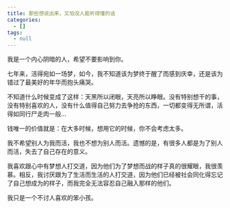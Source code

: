 ```yaml
---
title: 那些想说出来，又怕没人能听得懂的话
categories:
  - []
tags:
  - null
---
```

我是一个内心阴暗的人，希望不要影响到你。
<!--more-->
七年来，活得宛如一场梦，如今，我不知道该为梦终于醒了而感到庆幸，还是该为错过了最美好的年华而抱头痛哭。

不知道什么时候变成了这样：天黑所以闭眼，天亮所以睁眼。没有特别想干的事，没有特别喜欢的人，没有什么值得自己努力去争抢的东西，一切都变得无所谓，活得如同行尸走肉一般...

钱唯一的价值就是：在大多时候，想用它的时候，你不会考虑太多。

我不希望别人为我而活，我也不想为别人而活。遗憾的是，有很多人都是为了别人而活，失去了自己存在的意义。

我喜欢跟心中有梦想人打交道，因为他们为了梦想而战的样子真的很耀眼，我很羡慕。相反，我讨厌跟为了生活而生活的人打交道，因为他们已经被社会同化得忘记了自己想成为的样子，而我完全无法容忍自己融入那样的他们。

我只是一个不讨人喜欢的笨小孩。